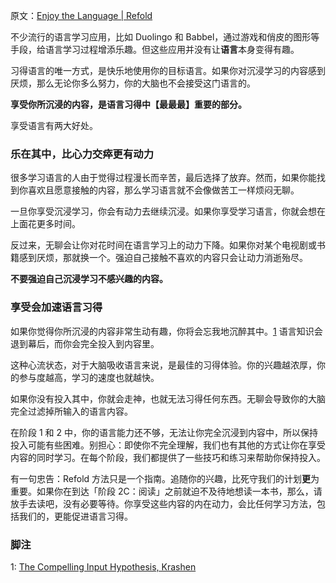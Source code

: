原文：[Enjoy the Language | Refold](https://refold.la/roadmap/stage-0/b/enjoyment)

不少流行的语言学习应用，比如 Duolingo 和 Babbel，通过游戏和俏皮的图形等手段，给语言学习过程增添乐趣。但这些应用并没有让**语言**本身变得有趣。

习得语言的唯一方式，是快乐地使用你的目标语言。如果你对沉浸学习的内容感到厌烦，那么无论你多么努力，你的大脑也不会接受这门语言的。

**享受你所沉浸的内容，是语言习得中【最最最】重要的部分。**

享受语言有两大好处。

### 乐在其中，比心力交瘁更有动力

很多学习语言的人由于觉得过程漫长而辛苦，最后选择了放弃。然而，如果你能找到你喜欢且愿意接触的内容，那么学习语言就不会像做苦工一样烦闷无聊。

一旦你享受沉浸学习，你会有动力去继续沉浸。如果你享受学习语言，你就会想在上面花更多时间。

反过来，无聊会让你对花时间在语言学习上的动力下降。如果你对某个电视剧或书籍感到厌烦，那就换一个。强迫自己接触不喜欢的内容只会让动力消逝殆尽。

**不要强迫自己沉浸学习不感兴趣的内容。**

### 享受会加速语言习得

如果你觉得你所沉浸的内容非常生动有趣，你将会忘我地沉醉其中。[1](https://refold.la/roadmap/stage-0/b/enjoyment#footnote-1) 语言知识会退到幕后，而你会完全投入到内容里。

这种心流状态，对于大脑吸收语言来说，是最佳的习得体验。你的兴趣越浓厚，你的参与度越高，学习的速度也就越快。

如果你没有投入其中，你就会走神，也就无法习得任何东西。无聊会导致你的大脑完全过滤掉所输入的语言内容。

在阶段 1 和 2 中，你的语言能力还不够，无法让你完全沉浸到内容中，所以保持投入可能有些困难。别担心：即使你不完全理解，我们也有其他的方式让你在享受内容的同时学习。在每个阶段，我们都提供了一些技巧和练习来帮助你保持投入。

有一句忠告：Refold 方法只是一个指南。追随你的兴趣，比死守我们的计划**更**为重要。如果你在到达「阶段 2C：阅读」之前就迫不及待地想读一本书，那么，请放手去读吧，没有必要等待。你享受这些内容的内在动力，会比任何学习方法，包括我们的，更能促进语言习得。

### 脚注

1: [The Compelling Input Hypothesis, Krashen](http://www.sdkrashen.com/content/articles/the_compelling_input_hypothesis.pdf)